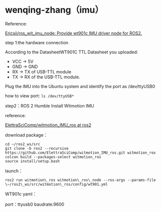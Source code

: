 # wenqing-zhang（imu）
Reference:&#x20;

[Ericsii/ros\_wit\_imu\_node: Provide wt901c IMU driver node for ROS2.](https://github.com/Ericsii/ros_wit_imu_node)

step 1\:the hardware connection

According to the DatasheetWT901C TTL Datasheet you uploaded:

*   VCC → 5V
*   GND → GND
*   RX → TX of USB-TTL module
*   TX → RX of the USB-TTL module.

Plug the IMU into the Ubuntu system and identify the port as /dev/ttyUSB0

how to view port: 
```ls /dev/ttyUSB* ```

step2：ROS 2 Humble Install Witmotion IMU

reference:

[ElettraSciComp/witmotion\_IMU\_ros at ros2](https://github.com/ElettraSciComp/witmotion_IMU_ros/tree/ros2)

download package：

    cd ~/ros2_ws/src
    git clone -b ros2 --recursive https://github.com/ElettraSciComp/witmotion_IMU_ros.git witmotion_ros
    colcon build --packages-select witmotion_ros
    source install/setup.bash


launch：

    ros2 run witmotion\_ros witmotion\_ros\_node --ros-args --params-file \~/ros2\_ws/src/witmotion\_ros/config/wt901.yml

WT901c yaml：

port：ttyusb0      baudrate:9600
 
